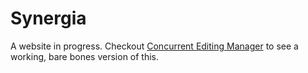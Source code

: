 # Synergia

A website in progress. Checkout [Concurrent Editing Manager](https://github.com/Porter/Concurrent-Editing-Manager) to see a working, bare bones version of this.
